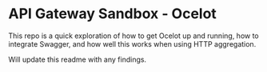 # API Gateway Sandbox - Ocelot

This repo is a quick exploration of how to get Ocelot up and running, how to integrate Swagger, and how well
this works when using HTTP aggregation.

Will update this readme with any findings.

